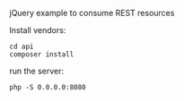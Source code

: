 jQuery example to consume REST resources

Install vendors:

```
cd api
composer install
```

run the server:

```
php -S 0.0.0.0:8080
```
